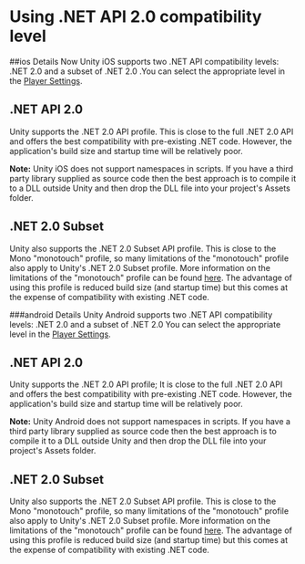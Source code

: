 Using .NET API 2.0 compatibility level
======================================

<a id="iOS"></a>

##ios Details
Now Unity iOS supports two .NET API compatibility levels: .NET 2.0 and a subset of .NET 2.0 .You can select the appropriate level in the [Player Settings](class-PlayerSettings.md).

.NET API 2.0
------------

Unity supports the <span class=component>.NET 2.0</span> API profile. This is close to the full .NET 2.0 API and offers the best compatibility with pre-existing .NET code.  However, the application's build size and startup time will be relatively poor.

__Note:__ Unity iOS does not support namespaces in scripts. If you have a third party library supplied as source code then the best approach is to compile it to a DLL outside Unity and then drop the DLL file into your project's Assets folder.

.NET 2.0 Subset
---------------

Unity also supports the <span class=component>.NET 2.0 Subset</span> API profile. This is close to the Mono "monotouch" profile, so many limitations of the "monotouch" profile also apply to Unity's .NET 2.0 Subset profile. More information on the limitations of the "monotouch" profile can be found [here](http://monotouch.net/Documentation/Limitations.md). The advantage of using this profile is reduced build size (and startup time) but this comes at the expense of compatibility with existing .NET code.

<a id="Android"></a>

###android Details
Unity Android supports two .NET API compatibility levels: .NET 2.0 and a subset of .NET 2.0 You can select the appropriate level in the [Player Settings](class-PlayerSettings.md).

.NET API 2.0
------------

Unity supports the <span class=component>.NET 2.0</span> API profile; It is close to the full .NET 2.0 API and offers the best compatibility with pre-existing .NET code. However, the application's build size and startup time will be relatively poor.

__Note:__ Unity Android does not support namespaces in scripts. If you have a third party library supplied as source code then the best approach is to compile it to a DLL outside Unity and then drop the DLL file into your project's Assets folder.

.NET 2.0 Subset
---------------

Unity also supports the <span class=component>.NET 2.0 Subset</span> API profile. This is close to the Mono "monotouch" profile, so many limitations of the "monotouch" profile also apply to Unity's .NET 2.0 Subset profile. More information on the limitations of the "monotouch" profile can be found [here](http://monotouch.net/Documentation/Limitations.md). The advantage of using this profile is reduced build size (and startup time) but this comes at the expense of compatibility with existing .NET code.
